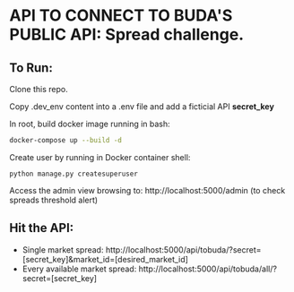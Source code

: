 # API TO CONNECT TO BUDA'S PUBLIC API: Spread challenge.

## To Run:

Clone this repo.

Copy .dev_env content into a .env file and add a ficticial API **secret_key**

In root, build docker image running in bash:

```bash
docker-compose up --build -d
```

Create user by running in Docker container shell:

```docker
python manage.py createsuperuser
```

Access the admin view browsing to: http://localhost:5000/admin (to check spreads threshold alert)

## Hit the API:

- Single market spread:
  http://localhost:5000/api/tobuda/?secret=[secret_key]&market_id=[desired_market_id]
- Every available market spread:
  http://localhost:5000/api/tobuda/all/?secret=[secret_key]
